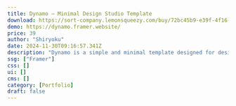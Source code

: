 ```yaml
---
title: Dynamo — Minimal Design Studio Template
download: https://sort-company.lemonsqueezy.com/buy/72bc45b9-e39f-4f16-a623-451adc469c94
demo: https://dynamo.framer.website/
price: 39
author: "Shiryoku"
date: 2024-11-30T09:16:57.341Z
description: "Dynamo is a simple and minimal template designed for design studios aiming for a unique online presence."
ssg: ["Framer"]
css: []
ui: []
cms: []
category: [Portfolio]
draft: false
---
```

